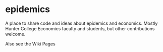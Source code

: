 # epidemics
A place to share code and ideas about epidemics and economics.  Mostly Hunter College Economics faculty and students, but other contributions welcome. 



Also see the Wiki Pages
